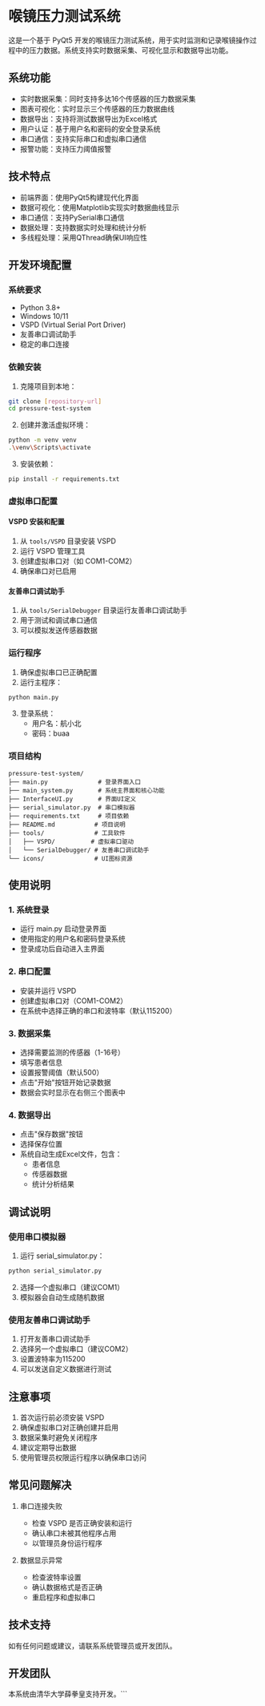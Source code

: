 # 喉镜压力测试系统

这是一个基于 PyQt5 开发的喉镜压力测试系统，用于实时监测和记录喉镜操作过程中的压力数据。系统支持实时数据采集、可视化显示和数据导出功能。

## 系统功能

- 实时数据采集：同时支持多达16个传感器的压力数据采集
- 图表可视化：实时显示三个传感器的压力数据曲线
- 数据导出：支持将测试数据导出为Excel格式
- 用户认证：基于用户名和密码的安全登录系统
- 串口通信：支持实际串口和虚拟串口通信
- 报警功能：支持压力阈值报警

## 技术特点

- 前端界面：使用PyQt5构建现代化界面
- 数据可视化：使用Matplotlib实现实时数据曲线显示
- 串口通信：支持PySerial串口通信
- 数据处理：支持数据实时处理和统计分析
- 多线程处理：采用QThread确保UI响应性

## 开发环境配置

### 系统要求
- Python 3.8+
- Windows 10/11
- VSPD (Virtual Serial Port Driver)
- 友善串口调试助手
- 稳定的串口连接

### 依赖安装
1. 克隆项目到本地：
```bash
git clone [repository-url]
cd pressure-test-system
```

2. 创建并激活虚拟环境：
```bash
python -m venv venv
.\venv\Scripts\activate
```

3. 安装依赖：
```bash
pip install -r requirements.txt
```

### 虚拟串口配置

#### VSPD 安装和配置
1. 从 `tools/VSPD` 目录安装 VSPD
2. 运行 VSPD 管理工具
3. 创建虚拟串口对（如 COM1-COM2）
4. 确保串口对已启用

#### 友善串口调试助手
1. 从 `tools/SerialDebugger` 目录运行友善串口调试助手
2. 用于测试和调试串口通信
3. 可以模拟发送传感器数据

### 运行程序
1. 确保虚拟串口已正确配置
2. 运行主程序：
```bash
python main.py
```

3. 登录系统：
   - 用户名：航小北
   - 密码：buaa

### 项目结构
```
pressure-test-system/
├── main.py              # 登录界面入口
├── main_system.py       # 系统主界面和核心功能
├── InterfaceUI.py       # 界面UI定义
├── serial_simulator.py  # 串口模拟器
├── requirements.txt     # 项目依赖
├── README.md           # 项目说明
├── tools/              # 工具软件
│   ├── VSPD/          # 虚拟串口驱动
│   └── SerialDebugger/ # 友善串口调试助手
└── icons/              # UI图标资源
```

## 使用说明

### 1. 系统登录
- 运行 main.py 启动登录界面
- 使用指定的用户名和密码登录系统
- 登录成功后自动进入主界面

### 2. 串口配置
- 安装并运行 VSPD
- 创建虚拟串口对（COM1-COM2）
- 在系统中选择正确的串口和波特率（默认115200）

### 3. 数据采集
- 选择需要监测的传感器（1-16号）
- 填写患者信息
- 设置报警阈值（默认500）
- 点击"开始"按钮开始记录数据
- 数据会实时显示在右侧三个图表中

### 4. 数据导出
- 点击"保存数据"按钮
- 选择保存位置
- 系统自动生成Excel文件，包含：
  - 患者信息
  - 传感器数据
  - 统计分析结果

## 调试说明

### 使用串口模拟器
1. 运行 serial_simulator.py：
```bash
python serial_simulator.py
```
2. 选择一个虚拟串口（建议COM1）
3. 模拟器会自动生成随机数据

### 使用友善串口调试助手
1. 打开友善串口调试助手
2. 选择另一个虚拟串口（建议COM2）
3. 设置波特率为115200
4. 可以发送自定义数据进行测试

## 注意事项

1. 首次运行前必须安装 VSPD
2. 确保虚拟串口对正确创建并启用
3. 数据采集时避免关闭程序
4. 建议定期导出数据
5. 使用管理员权限运行程序以确保串口访问

## 常见问题解决

1. 串口连接失败
   - 检查 VSPD 是否正确安装和运行
   - 确认串口未被其他程序占用
   - 以管理员身份运行程序

2. 数据显示异常
   - 检查波特率设置
   - 确认数据格式是否正确
   - 重启程序和虚拟串口

## 技术支持

如有任何问题或建议，请联系系统管理员或开发团队。

## 开发团队

本系统由清华大学薛拳皇支持开发。``` 